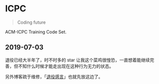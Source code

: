 # ICPC

> Coding future

ACM-ICPC Training Code Set.

## 2019-07-03

退役已经大半年了，时不时多的 star 让我这个菜鸡很惶恐，一直想着能继续完善，但不知什么时候才能走出现在这种行为无力的状态。

另外博客疏于维修，「[退役感言](documents/good_bye_acm.md)」也就先放这边了。

